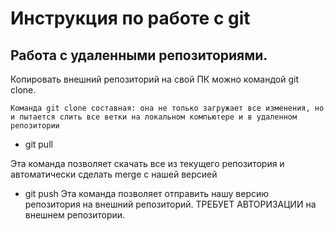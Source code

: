 # Инструкция по работе с git 
## Работа с удаленными репозиториями. 
Копировать внешний репозиторий на свой ПК можно командой git clone.
```
Команда git clone составная: она не только загружает все изменения, но и пытается слить все ветки на локальном компьютере и в удаленном репозитории
```
* git pull

Эта команда позволяет скачать все из текущего репозитория и автоматически
сделать merge с нашей версией
* git push
Эта команда позволяет отправить нашу
версию репозитория на внешний репозиторий. ТРЕБУЕТ АВТОРИЗАЦИИ на внешнем репозитории.